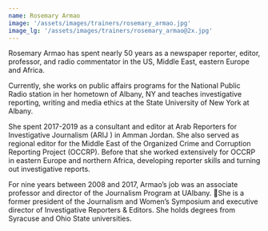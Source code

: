 ```yaml
---
name: Rosemary Armao
image: '/assets/images/trainers/rosemary_armao.jpg'
image_lg: '/assets/images/trainers/rosemary_armao@2x.jpg'
---
```


Rosemary Armao has spent nearly 50 years as a newspaper reporter, editor, professor, and radio commentator in the US, Middle East, eastern Europe and Africa.

Currently, she works on public affairs programs for the National Public Radio station in her hometown of Albany, NY and teaches investigative reporting, writing and media ethics at the State University of New York at Albany.

She spent 2017-2019 as a consultant and editor at Arab Reporters for Investigative Journalism (ARIJ ) in Amman Jordan. She also served as regional editor for the Middle East of the Organized Crime and Corruption Reporting Project (OCCRP). Before that she worked extensively for OCCRP in eastern Europe and northern Africa, developing reporter skills and turning out investigative reports.

For nine years between 2008 and 2017, Armao’s job was an associate professor and director of the Journalism Program at UAlbany.
She is a former president of the Journalism and Women’s Symposium and executive director of Investigative Reporters &amp; Editors. She holds degrees from Syracuse and Ohio State universities.